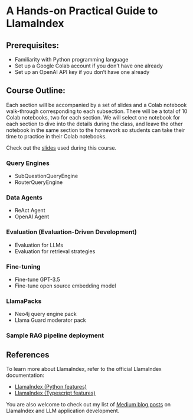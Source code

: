 # A Hands-on Practical Guide to LlamaIndex

## Prerequisites:
- Familiarity with Python programming language
- Set up a Google Colab account if you don’t have one already
- Set up an OpenAI API key if you don’t have one already

## Course Outline:
Each section will be accompanied by a set of slides and a Colab notebook walk-through corresponding to each subsection.  There will be a total of 10 Colab notebooks, two for each section. We will select one notebook for each section to dive into the details during the class, and leave the other notebook in the same section to the homework so students can take their time to practice in their Colab notebooks.

Check out the [slides](https://github.com/wenqiglantz/hands-on-llamaindex/blob/main/Hands-on-LlamaIndex.pdf) used during this course.

### Query Engines 
- SubQuestionQueryEngine
- RouterQueryEngine

### Data Agents
- ReAct Agent
- OpenAI Agent

### Evaluation (Evaluation-Driven Development)
- Evaluation for LLMs
- Evaluation for retrieval strategies

### Fine-tuning
- Fine-tune GPT-3.5
- Fine-tune open source embedding model

### LlamaPacks
- Neo4j query engine pack
- Llama Guard moderator pack

### Sample RAG pipeline deployment

## References

To learn more about LlamaIndex, refer to the official LlamaIndex documentation:

- [LlamaIndex (Python features)](https://docs.llamaindex.ai/en/stable/)
- [LlamaIndex (Typescript features)](https://ts.llamaindex.ai/)

You are also welcome to check out my list of [Medium blog posts](https://medium.com/@wenqiglantz/an-overview-of-my-blog-posts-2868c1f87676?sk=d892714a8b9b1d9127e016d244d50e68) on LlamaIndex and LLM application development.
